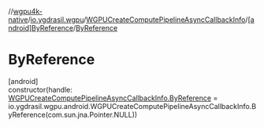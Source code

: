 //[wgpu4k-native](../../../../index.md)/[io.ygdrasil.wgpu](../../index.md)/[WGPUCreateComputePipelineAsyncCallbackInfo](../index.md)/[[android]ByReference](index.md)/[ByReference](-by-reference.md)

# ByReference

[android]\
constructor(handle: [WGPUCreateComputePipelineAsyncCallbackInfo.ByReference](../../../io.ygdrasil.wgpu.android/-w-g-p-u-create-compute-pipeline-async-callback-info/-by-reference/index.md) = io.ygdrasil.wgpu.android.WGPUCreateComputePipelineAsyncCallbackInfo.ByReference(com.sun.jna.Pointer.NULL))